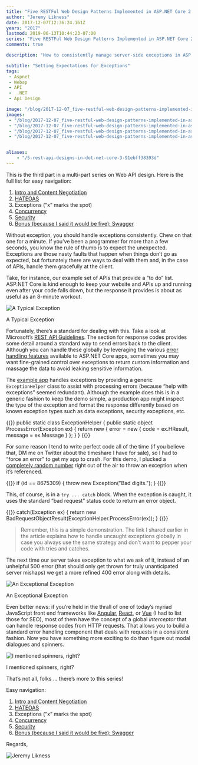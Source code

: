 ```yaml
---
title: "Five RESTFul Web Design Patterns Implemented in ASP.NET Core 2.0 Part 3: Exceptions"
author: "Jeremy Likness"
date: 2017-12-07T12:36:24.161Z
years: "2017"
lastmod: 2019-06-13T10:44:23-07:00
series: "Five RESTFul Web Design Patterns Implemented in ASP.NET Core 2.0"
comments: true

description: "How to consistently manage server-side exceptions in ASP. NET Core Web API apps to return a standard response that can be easily processed by clients."

subtitle: "Setting Expectations for Exceptions"
tags:
 - Aspnet 
 - Webap 
 - API 
 -  .NET 
 - Api Design 

image: "/blog/2017-12-07_five-restful-web-design-patterns-implemented-in-asp.net-core-2.0-part-3-exceptions/images/3.jpeg" 
images:
 - "/blog/2017-12-07_five-restful-web-design-patterns-implemented-in-asp.net-core-2.0-part-3-exceptions/images/1.png" 
 - "/blog/2017-12-07_five-restful-web-design-patterns-implemented-in-asp.net-core-2.0-part-3-exceptions/images/2.png" 
 - "/blog/2017-12-07_five-restful-web-design-patterns-implemented-in-asp.net-core-2.0-part-3-exceptions/images/3.jpeg" 
 - "/blog/2017-12-07_five-restful-web-design-patterns-implemented-in-asp.net-core-2.0-part-3-exceptions/images/4.gif" 


aliases:
    - "/5-rest-api-designs-in-dot-net-core-3-91ebff38393d"
---
```


This is the third part in a multi-part series on Web API design. Here is the full list for easy navigation:

1. [Intro and Content Negotiation](/5-rest-api-designs-in-dot-net-core-1-29a8527e999c)
2. [HATEOAS](/5-rest-api-designs-in-dot-net-core-2-ad2f204c2d11)
3. Exceptions (“x” marks the spot)
4. [Concurrency](/5-rest-api-designs-in-dot-net-core-4-8ac863e961e4)
5. [Security](/5-rest-api-designs-in-dot-net-core-5-3ee2cf16713e)
6. [Bonus (because I said it would be five): Swagger](/5-rest-api-designs-in-dot-net-core-6-9e87cf562241)

Without exception, you should handle exceptions consistently. Chew on that one for a minute. If you’ve been a programmer for more than a few seconds, you know the rule of thumb is to expect the unexpected. Exceptions are those nasty faults that happen when things don’t go as expected, but fortunately there are ways to deal with them and, in the case of APIs, handle them gracefully at the client.

Take, for instance, our example set of APIs that provide a “to do” list. ASP.NET Core is kind enough to keep your website and APIs up and running even after your code falls down, but the response it provides is about as useful as an 8-minute workout.

![A Typical Exception](/blog/2017-12-07_five-restful-web-design-patterns-implemented-in-asp.net-core-2.0-part-3-exceptions/images/1.png)
<figcaption>A Typical Exception</figcaption>

Fortunately, there’s a standard for dealing with this. Take a look at Microsoft’s [REST API Guidelines](https://jlik.me/b7q). The section for response codes provides some detail around a standard way to send errors back to the client. Although you can handle these globally by leveraging the various [error handling features](https://jlik.me/b7p) available to ASP.NET Core apps, sometimes you may want fine-grained control over exceptions to return custom information and massage the data to avoid leaking sensitive information.

The <i class="fab fa-github"></i> [example app](https://github.com/JeremyLikness/PASS-2017/tree/master/04-REST-Fundamentals/Slide18-TodoApi-Exceptions) handles exceptions by providing a generic `ExceptionHelper` class to assist with processing errors (because “help with exceptions” seemed redundant). Although the example does this is in a generic fashion to keep the demo simple, a production app might inspect the type of the exception and format the response differently based on known exception types such as data exceptions, security exceptions, etc.

{{<highlight CSharp>}}
public static class ExceptionHelper
{
    public static object ProcessError(Exception ex)
    {
        return new {
            error = new {
                code = ex.HResult,
                message = ex.Message
            }
        };
    }
}
{{</highlight>}}

For some reason I tend to write perfect code all of the time (if you believe that, DM me on Twitter about the timeshare I have for sale), so I had to “force an error” to get my app to crash. For this demo, I plucked a <i class="fab fa-youtube"></i> [completely random number](https://www.youtube.com/watch?v=6WTdTwcmxyo) right out of the air to throw an exception when it’s referenced.

{{<highlight CSharp>}}
if (id == 8675309) 
{
    throw new Exception("Bad digits.");
}
{{</highlight>}}

This, of course, is in a `try ... catch` block. When the exception is caught, it uses the standard “bad request” status code to return an error object.

{{<highlight CSharp>}}
catch(Exception ex)
{
    return new BadRequestObjectResult(ExceptionHelper.ProcessError(ex));
}
{{</highlight>}}

> Remember, this is a simple demonstration. The link I shared earlier in the article explains how to handle uncaught exceptions globally in case you always use the same strategy and don’t want to pepper your code with tries and catches.

The next time our server takes exception to what we ask of it, instead of an unhelpful 500 error (that should only get thrown for truly unanticipated server mishaps) we get a more refined 400 error along with details.

![An Exceptional Exception](/blog/2017-12-07_five-restful-web-design-patterns-implemented-in-asp.net-core-2.0-part-3-exceptions/images/2.png)
<figcaption>An Exceptional Exception</figcaption>

Even better news: if you’re held in the thrall of one of today’s myriad JavaScript front end frameworks like [Angular](https://angular.io/), [React](https://reactjs.org/), or [Vue](https://vuejs.org/) (I had to list those for SEO), most of them have the concept of a global _interceptor_ that can handle response codes from HTTP requests. That allows you to build a standard error handling component that deals with requests in a consistent fashion. Now you have something more exciting to do than figure out modal dialogues and spinners.

![I mentioned spinners, right?](/blog/2017-12-07_five-restful-web-design-patterns-implemented-in-asp.net-core-2.0-part-3-exceptions/images/3.jpeg)
<figcaption>I mentioned spinners, right?</figcaption>

That’s not all, folks … there’s more to this series!

Easy navigation:

1. [Intro and Content Negotiation](/5-rest-api-designs-in-dot-net-core-1-29a8527e999c)
2. [HATEOAS](/5-rest-api-designs-in-dot-net-core-2-ad2f204c2d11)
3. Exceptions (“x” marks the spot)
4. [Concurrency](/5-rest-api-designs-in-dot-net-core-4-8ac863e961e4)
5. [Security](/5-rest-api-designs-in-dot-net-core-5-3ee2cf16713e)
6. [Bonus (because I said it would be five): Swagger](/5-rest-api-designs-in-dot-net-core-6-9e87cf562241)

Regards,

![Jeremy Likness](/blog/2017-12-07_five-restful-web-design-patterns-implemented-in-asp.net-core-2.0-part-3-exceptions/images/4.gif)
